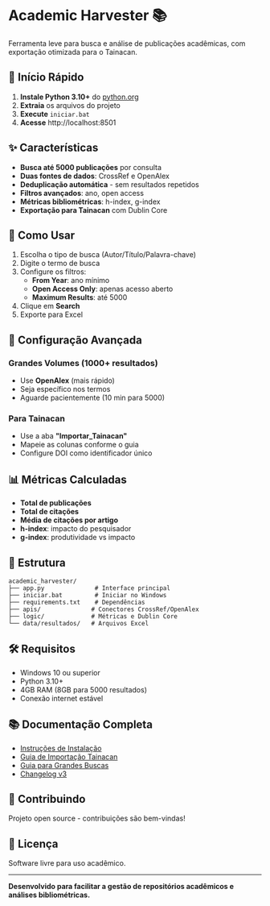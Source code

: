 # Academic Harvester 📚

Ferramenta leve para busca e análise de publicações acadêmicas, com exportação otimizada para o Tainacan.

## 🚀 Início Rápido

1. **Instale Python 3.10+** do [python.org](https://python.org)
2. **Extraia** os arquivos do projeto
3. **Execute** `iniciar.bat`
4. **Acesse** http://localhost:8501

## ✨ Características

- **Busca até 5000 publicações** por consulta
- **Duas fontes de dados**: CrossRef e OpenAlex
- **Deduplicação automática** - sem resultados repetidos
- **Filtros avançados**: ano, open access
- **Métricas bibliométricas**: h-index, g-index
- **Exportação para Tainacan** com Dublin Core

## 📖 Como Usar

1. Escolha o tipo de busca (Autor/Título/Palavra-chave)
2. Digite o termo de busca
3. Configure os filtros:
   - **From Year**: ano mínimo
   - **Open Access Only**: apenas acesso aberto
   - **Maximum Results**: até 5000
4. Clique em **Search**
5. Exporte para Excel

## 🔧 Configuração Avançada

### Grandes Volumes (1000+ resultados)
- Use **OpenAlex** (mais rápido)
- Seja específico nos termos
- Aguarde pacientemente (10 min para 5000)

### Para Tainacan
- Use a aba **"Importar_Tainacan"**
- Mapeie as colunas conforme o guia
- Configure DOI como identificador único

## 📊 Métricas Calculadas

- **Total de publicações**
- **Total de citações** 
- **Média de citações por artigo**
- **h-index**: impacto do pesquisador
- **g-index**: produtividade vs impacto

## 📁 Estrutura

```
academic_harvester/
├── app.py              # Interface principal
├── iniciar.bat         # Iniciar no Windows
├── requirements.txt    # Dependências
├── apis/              # Conectores CrossRef/OpenAlex
├── logic/             # Métricas e Dublin Core
└── data/resultados/   # Arquivos Excel
```

## 🛠️ Requisitos

- Windows 10 ou superior
- Python 3.10+
- 4GB RAM (8GB para 5000 resultados)
- Conexão internet estável

## 📚 Documentação Completa

- [Instruções de Instalação](instrucoes.txt)
- [Guia de Importação Tainacan](TAINACAN_IMPORT_GUIDE.md)
- [Guia para Grandes Buscas](LARGE_SCALE_SEARCH_GUIDE.md)
- [Changelog v3](CHANGELOG_v3.md)

## 🤝 Contribuindo

Projeto open source - contribuições são bem-vindas!

## 📝 Licença

Software livre para uso acadêmico.

---

**Desenvolvido para facilitar a gestão de repositórios acadêmicos e análises bibliométricas.**